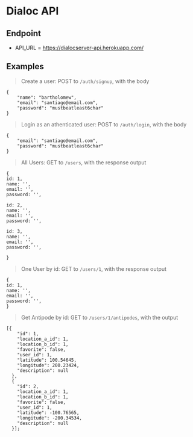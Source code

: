 # Dialoc API

## Endpoint

* API_URL = https://dialocserver-api.herokuapp.com/

## Examples
> Create a user: POST to `/auth/signup`, with the body

```
{
	"name": "bartholomew",
	"email": "santiago@email.com",
	"password": "mustbeatleast6char"
}
```
> Login as an athenticated user: POST to `/auth/login`, with the body

```
{
	"email": "santiago@email.com",
	"password": "mustbeatleast6char"
}
```

> All Users: GET to `/users`, with the response output

```
{
id: 1,
name: '',
email: '',
password: '',

id: 2,
name: '',
email: '',
password: '',

id: 3,
name: '',
email: '',
password: '',

}
```

> One User by id: GET to `/users/1`, with the response output

```
{
id: 1,
name: '',
email: '',
password: '',
}
```

> Get Antipode by id: GET to `/users/1/antipodes`, with the output

```
[{
    "id": 1,
    "location_a_id": 1,
    "location_b_id": 1,
    "favorite": false,
    "user_id": 1,
    "latitude": 100.54645,
    "longitude": 200.23424,
    "description": null
  },
  {
    "id": 2,
    "location_a_id": 1,
    "location_b_id": 1,
    "favorite": false,
    "user_id": 1,
    "latitude": -100.76565,
    "longitude": -200.34534,
    "description": null
  }];

```
